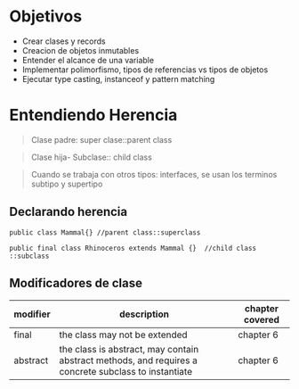 # Objetivos 
- Crear clases y records
- Creacion de objetos inmutables
- Entender el alcance de una variable
- Implementar polimorfismo, tipos de referencias vs tipos de objetos
- Ejecutar type casting, instanceof y pattern matching


# Entendiendo Herencia
>Clase padre: super clase::parent class

>Clase hija- Subclase:: child class

>Cuando se trabaja con otros tipos: interfaces, se usan los terminos subtipo y supertipo
## Declarando herencia
```
public class Mammal{} //parent class::superclass

public final class Rhinoceros extends Mammal {}  //child class ::subclass
```

## Modificadores de clase
|modifier |description| chapter covered |
|------|------------------------------|----------|
|final |the class may not be extended| chapter 6|
|abstract |the class is abstract, may contain abstract methods, and requires a concrete subclass to instantiate| chapter 6|



